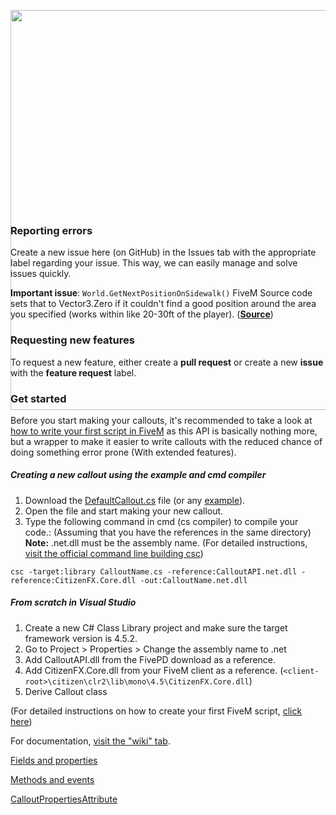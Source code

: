 <p align="center" style=";height:320px">
  <img src="https://github.com/KDani-99/FivePD-API/blob/master/Images/logo.svg" width="640" />
</p>

### Reporting errors

Create a new issue here (on GitHub) in the Issues tab with the appropriate label regarding your issue. This way, we can easily manage and solve issues quickly.

**Important issue**: `World.GetNextPositionOnSidewalk()` FiveM Source code sets that to Vector3.Zero if it couldn't find a good position around the area you specified (works within like 20-30ft of the player). ([**Source**](https://github.com/citizenfx/fivem/blob/master/code/client/clrcore/External/World.cs#L1189))

### Requesting new features

To request a new feature, either create a **pull request** or create a new **issue** with the **feature request** label.

### Get started

Before you start making your callouts, it's recommended to take a look at [how to write your first script in FiveM](https://docs.fivem.net/docs/scripting-manual/runtimes/csharp/) as this API is basically nothing more, but a wrapper to make it easier to write callouts with the reduced chance of doing something error prone (With extended features).

##### Creating a new callout using the example and cmd compiler
1. Download the [DefaultCallout.cs](https://github.com/KDani-99/FivePD-API/blob/master/DefaultCallout.cs) file (or any [example](https://github.com/KDani-99/FivePD-API/tree/master/Examples)).
2. Open the file and start making your new callout.
3. Type the following command in cmd (cs compiler) to compile your code.: (Assuming that you have the references in the same directory)<br/>
**Note:** .net.dll must be the assembly name. (For detailed instructions, [visit the official command line building csc](https://docs.microsoft.com/en-us/dotnet/csharp/language-reference/compiler-options/command-line-building-with-csc-exe))
```
csc -target:library CalloutName.cs -reference:CalloutAPI.net.dll -reference:CitizenFX.Core.dll -out:CalloutName.net.dll
```

##### From scratch in Visual Studio
1. Create a new C# Class Library project and make sure the target framework version is 4.5.2.
2. Go to Project > <ProjectName> Properties > Change the assembly name to <ProjectName>.net
3. Add CalloutAPI.dll from the FivePD download as a reference.
4. Add CitizenFX.Core.dll from your FiveM client as a reference. (`<client-root>\citizen\clr2\lib\mono\4.5\CitizenFX.Core.dll`)
5. Derive Callout class

(For detailed instructions on how to create your first FiveM script, [click here](https://docs.fivem.net/docs/scripting-manual/runtimes/csharp/ "refer here"))

For documentation, [visit the "wiki" tab](https://github.com/KDani-99/FivePD-API/wiki).

[Fields and properties](https://github.com/KDani-99/FivePD-API/wiki/Fields-and-Properties)

[Methods and events](https://github.com/KDani-99/FivePD-API/wiki/Methods-and-Events)

[CalloutPropertiesAttribute](https://github.com/KDani-99/FivePD-API/wiki/CalloutPropertiesAttribute)
